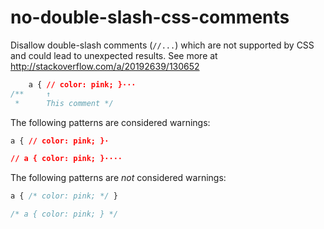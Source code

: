 # no-double-slash-css-comments

Disallow double-slash comments (`//...`) which are not supported by CSS and could lead to unexpected results. See more at http://stackoverflow.com/a/20192639/130652

```css
    a { // color: pink; }···
/**     ↑
 *      This comment */
```

The following patterns are considered warnings:

```css
a { // color: pink; }·
```

```css
// a { color: pink; }····
```

The following patterns are *not* considered warnings:

```css
a { /* color: pink; */ }
```

```css
/* a { color: pink; } */
```
